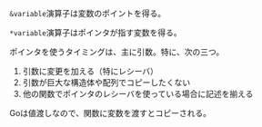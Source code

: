 `&variable`演算子は変数のポイントを得る。

`*variable`演算子はポインタが指す変数を得る。

ポインタを使うタイミングは、主に引数。特に、次の三つ。

1. 引数に変更を加える（特にレシーバ）
2. 引数が巨大な構造体や配列でコピーしたくない
3. 他の関数でポインタのレシーバを使っている場合に記述を揃える

Goは値渡しなので、関数に変数を渡すとコピーされる。
